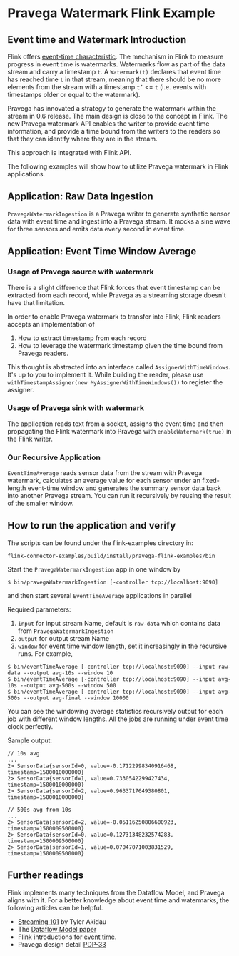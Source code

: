 # Pravega Watermark Flink Example 

## Event time and Watermark Introduction
Flink offers [event-time characteristic](https://ci.apache.org/projects/flink/flink-docs-stable/dev/event_time.html).
The mechanism in Flink to measure progress in event time is watermarks.
Watermarks flow as part of the data stream and carry a timestamp `t`.
A `Watermark(t)` declares that event time has reached time `t` in that stream, meaning that there should be no more elements from the stream with a timestamp `t’` <= `t` 
(i.e. events with timestamps older or equal to the watermark).

Pravega has innovated a strategy to generate the watermark within the stream in 0.6 release.
The main design is close to the concept in Flink.
The new Pravega watermark API enables the writer to provide event time information, and provide a time bound from the writers to the readers so that they can identify where they are in the stream.

This approach is integrated with Flink API.

The following examples will show how to utilize Pravega watermark in Flink applications.

## Application: Raw Data Ingestion

`PravegaWatermarkIngestion` is a Pravega writer to generate synthetic sensor data with event time and ingest into a Pravega stream.
It mocks a sine wave for three sensors and emits data every second in event time.

## Application: Event Time Window Average

### Usage of Pravega source with watermark 
There is a slight difference that Flink forces that event timestamp can be extracted from each record, while Pravega as a streaming storage doesn't have that limitation.

In order to enable Pravega watermark to transfer into Flink, Flink readers accepts an implementation of
1. How to extract timestamp from each record
2. How to leverage the watermark timestamp given the time bound from Pravega readers.

This thought is abstracted into an interface called `AssignerWithTimeWindows`. It's up to you to implement it.
While building the reader, please use `withTimestampAssigner(new MyAssignerWithTimeWindows())` to register the assigner. 

### Usage of Pravega sink with watermark 
The application reads text from a socket, assigns the event time and then propagating the Flink watermark into Pravega with `enableWatermark(true)` in the Flink writer.

### Our Recursive Application
`EventTimeAverage` reads sensor data from the stream with Pravega watermark, calculates an average value for each sensor under an fixed-length event-time window and generates the summary sensor data back into another Pravega stream.
You can run it recursively by reusing the result of the smaller window.

## How to run the application and verify
The scripts can be found under the flink-examples directory in:
```
flink-connector-examples/build/install/pravega-flink-examples/bin
```

Start the `PravegaWatermarkIngestion` app in one window by
```
$ bin/pravegaWatermarkIngestion [-controller tcp://localhost:9090]
```

and then start several `EventTimeAverage` applications in parallel

Required parameters:
1. `input` for input stream Name, default is `raw-data` which contains data from `PravegaWatermarkIngestion`
2. `output` for output stream Name
3. `window` for event time window length, set it increasingly in the recursive runs.
For example,
```
$ bin/eventTimeAverage [-controller tcp://localhost:9090] --input raw-data --output avg-10s --window 10
$ bin/eventTimeAverage [-controller tcp://localhost:9090] --input avg-10s --output avg-500s --window 500
$ bin/eventTimeAverage [-controller tcp://localhost:9090] --input avg-500s --output avg-final --window 10000
```

You can see the windowing average statistics recursively output for each job with different window lengths.
All the jobs are running under event time clock perfectly.

Sample output:

```
// 10s avg
...
2> SensorData{sensorId=0, value=-0.17122998340916468, timestamp=1500010000000}
2> SensorData{sensorId=1, value=0.7330542299427434, timestamp=1500010000000}
2> SensorData{sensorId=2, value=0.9633717649380801, timestamp=1500010000000}
```

```
// 500s avg from 10s
...
2> SensorData{sensorId=2, value=-0.05116250806600923, timestamp=1500009500000}
2> SensorData{sensorId=0, value=0.12731348232574283, timestamp=1500009500000}
2> SensorData{sensorId=1, value=0.07047071003831529, timestamp=1500009500000}
```



## Further readings
Flink implements many techniques from the Dataflow Model, and Pravega aligns with it.
For a better knowledge about event time and watermarks, the following articles can be helpful.

- [Streaming 101](https://www.oreilly.com/ideas/the-world-beyond-batch-streaming-101) by Tyler Akidau
- The [Dataflow Model paper](https://research.google.com/pubs/archive/43864.pdf)
- Flink introductions for [event time](https://ci.apache.org/projects/flink/flink-docs-stable/dev/event_time.html).
- Pravega design detail [PDP-33](https://github.com/pravega/pravega/wiki/PDP-33:-Watermarking)
